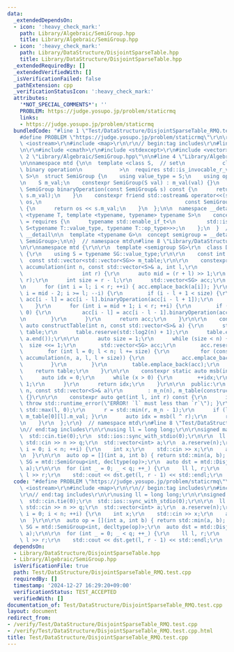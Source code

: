 ```yaml
---
data:
  _extendedDependsOn:
  - icon: ':heavy_check_mark:'
    path: Library/Algebraic/SemiGroup.hpp
    title: Library/Algebraic/SemiGroup.hpp
  - icon: ':heavy_check_mark:'
    path: Library/DataStructure/DisjointSparseTable.hpp
    title: Library/DataStructure/DisjointSparseTable.hpp
  _extendedRequiredBy: []
  _extendedVerifiedWith: []
  _isVerificationFailed: false
  _pathExtension: cpp
  _verificationStatusIcon: ':heavy_check_mark:'
  attributes:
    '*NOT_SPECIAL_COMMENTS*': ''
    PROBLEM: https://judge.yosupo.jp/problem/staticrmq
    links:
    - https://judge.yosupo.jp/problem/staticrmq
  bundledCode: "#line 1 \"Test/DataStructure/DisjointSparseTable_RMQ.test.cpp\"\n\
    #define PROBLEM \"https://judge.yosupo.jp/problem/staticrmq\"\r\n\r\n#include\
    \ <iostream>\r\n#include <map>\r\n\r\n// begin:tag includes\r\n#line 2 \"Library/DataStructure/DisjointSparseTable.hpp\"\
    \n\r\n#include <cmath>\r\n#include <stdexcept>\r\n#include <vector>\r\n\r\n#line\
    \ 2 \"Library/Algebraic/SemiGroup.hpp\"\n\n#line 4 \"Library/Algebraic/SemiGroup.hpp\"\
    \n\nnamespace mtd {\n\n  template <class S,  // set\n            class op  //\
    \ binary operation\n            >\n  requires std::is_invocable_r_v<S, op, S,\
    \ S>\n  struct SemiGroup {\n    using value_type = S;\n    using op_type = op;\n\
    \n    S m_val;\n    constexpr SemiGroup(S val) : m_val(val) {}\n    constexpr\
    \ SemiGroup binaryOperation(const SemiGroup& s) const {\n      return op()(m_val,\
    \ s.m_val);\n    }\n    constexpr friend std::ostream& operator<<(std::ostream&\
    \ os,\n                                              const SemiGroup<S, op>& s)\
    \ {\n      return os << s.m_val;\n    }\n  };\n\n  namespace __detail {\n    template\
    \ <typename T, template <typename, typename> typename S>\n    concept is_semigroup_specialization_of\
    \ = requires {\n      typename std::enable_if_t<\n          std::is_same_v<T,\
    \ S<typename T::value_type, typename T::op_type>>>;\n    };\n  }  // namespace\
    \ __detail\n\n  template <typename G>\n  concept semigroup = __detail::is_semigroup_specialization_of<G,\
    \ SemiGroup>;\n\n}  // namespace mtd\n#line 8 \"Library/DataStructure/DisjointSparseTable.hpp\"\
    \n\r\nnamespace mtd {\r\n\r\n  template <semigroup SG>\r\n  class DisjointSparseTable\
    \ {\r\n    using S = typename SG::value_type;\r\n\r\n    const int m_n;\r\n  \
    \  const std::vector<std::vector<SG>> m_table;\r\n\r\n    constexpr static auto\
    \ accumulation(int n, const std::vector<S>& a, int l,\r\n                    \
    \                   int r) {\r\n      auto mid = (r + l) >> 1;\r\n      r = std::min(n,\
    \ r);\r\n      int size = r - l;\r\n      std::vector<SG> acc;\r\n      acc.reserve(size);\r\
    \n      for (int i = l; i < r; ++i) { acc.emplace_back(a[i]); }\r\n      for (int\
    \ i = mid - 2; i >= l; --i) {\r\n        if (i - l + 1 < size) {\r\n         \
    \ acc[i - l] = acc[i - l].binaryOperation(acc[i - l + 1]);\r\n        }\r\n  \
    \    }\r\n      for (int i = mid + 1; i < r; ++i) {\r\n        if (i - l - 1 >=\
    \ 0) {\r\n          acc[i - l] = acc[i - l - 1].binaryOperation(acc[i - l]);\r\
    \n        }\r\n      }\r\n      return acc;\r\n    }\r\n\r\n    constexpr static\
    \ auto constructTable(int n, const std::vector<S>& a) {\r\n      std::vector<std::vector<SG>>\
    \ table;\r\n      table.reserve(std::log2(n) + 1);\r\n      table.emplace_back(a.begin(),\
    \ a.end());\r\n\r\n      auto size = 1;\r\n      while (size < n) {\r\n      \
    \  size <<= 1;\r\n        std::vector<SG> acc;\r\n        acc.reserve(n);\r\n\
    \        for (int l = 0; l < n; l += size) {\r\n          for (const auto& x :\
    \ accumulation(n, a, l, l + size)) {\r\n            acc.emplace_back(x);\r\n \
    \         }\r\n        }\r\n        table.emplace_back(acc);\r\n      }\r\n  \
    \    return table;\r\n    }\r\n\r\n    constexpr static auto msb(int x) {\r\n\
    \      auto idx = 0;\r\n      while (x > 0) {\r\n        ++idx;\r\n        x >>=\
    \ 1;\r\n      }\r\n      return idx;\r\n    }\r\n\r\n  public:\r\n    DisjointSparseTable(int\
    \ n, const std::vector<S>& a)\r\n        : m_n(n), m_table(constructTable(n, a))\
    \ {}\r\n\r\n    constexpr auto get(int l, int r) const {\r\n      if (r < l) {\
    \ throw std::runtime_error(\"ERROR! `l` must less than `r`\"); }\r\n      l =\
    \ std::max(l, 0);\r\n      r = std::min(r, m_n - 1);\r\n      if (l == r) { return\
    \ m_table[0][l].m_val; }\r\n      auto idx = msb(l ^ r);\r\n      return m_table[idx][l].binaryOperation(m_table[idx][r]).m_val;\r\
    \n    }\r\n  };\r\n}  // namespace mtd\r\n#line 8 \"Test/DataStructure/DisjointSparseTable_RMQ.test.cpp\"\
    \n// end:tag includes\r\n\r\nusing ll = long long;\r\n\r\nsigned main() {\r\n\
    \  std::cin.tie(0);\r\n  std::ios::sync_with_stdio(0);\r\n\r\n  ll n, q;\r\n \
    \ std::cin >> n >> q;\r\n  std::vector<int> a;\r\n  a.reserve(n);\r\n  for (int\
    \ i = 0; i < n; ++i) {\r\n    int x;\r\n    std::cin >> x;\r\n    a.emplace_back(x);\r\
    \n  }\r\n\r\n  auto op = [](int a, int b) { return std::min(a, b); };\r\n  using\
    \ SG = mtd::SemiGroup<int, decltype(op)>;\r\n  auto dst = mtd::DisjointSparseTable<SG>(n,\
    \ a);\r\n\r\n  for (int _ = 0; _ < q; ++_) {\r\n    ll l, r;\r\n    std::cin >>\
    \ l >> r;\r\n    std::cout << dst.get(l, r - 1) << std::endl;\r\n  }\r\n}\r\n"
  code: "#define PROBLEM \"https://judge.yosupo.jp/problem/staticrmq\"\r\n\r\n#include\
    \ <iostream>\r\n#include <map>\r\n\r\n// begin:tag includes\r\n#include \"./../../Library/DataStructure/DisjointSparseTable.hpp\"\
    \r\n// end:tag includes\r\n\r\nusing ll = long long;\r\n\r\nsigned main() {\r\n\
    \  std::cin.tie(0);\r\n  std::ios::sync_with_stdio(0);\r\n\r\n  ll n, q;\r\n \
    \ std::cin >> n >> q;\r\n  std::vector<int> a;\r\n  a.reserve(n);\r\n  for (int\
    \ i = 0; i < n; ++i) {\r\n    int x;\r\n    std::cin >> x;\r\n    a.emplace_back(x);\r\
    \n  }\r\n\r\n  auto op = [](int a, int b) { return std::min(a, b); };\r\n  using\
    \ SG = mtd::SemiGroup<int, decltype(op)>;\r\n  auto dst = mtd::DisjointSparseTable<SG>(n,\
    \ a);\r\n\r\n  for (int _ = 0; _ < q; ++_) {\r\n    ll l, r;\r\n    std::cin >>\
    \ l >> r;\r\n    std::cout << dst.get(l, r - 1) << std::endl;\r\n  }\r\n}\r\n"
  dependsOn:
  - Library/DataStructure/DisjointSparseTable.hpp
  - Library/Algebraic/SemiGroup.hpp
  isVerificationFile: true
  path: Test/DataStructure/DisjointSparseTable_RMQ.test.cpp
  requiredBy: []
  timestamp: '2024-12-27 16:29:20+09:00'
  verificationStatus: TEST_ACCEPTED
  verifiedWith: []
documentation_of: Test/DataStructure/DisjointSparseTable_RMQ.test.cpp
layout: document
redirect_from:
- /verify/Test/DataStructure/DisjointSparseTable_RMQ.test.cpp
- /verify/Test/DataStructure/DisjointSparseTable_RMQ.test.cpp.html
title: Test/DataStructure/DisjointSparseTable_RMQ.test.cpp
---
```

